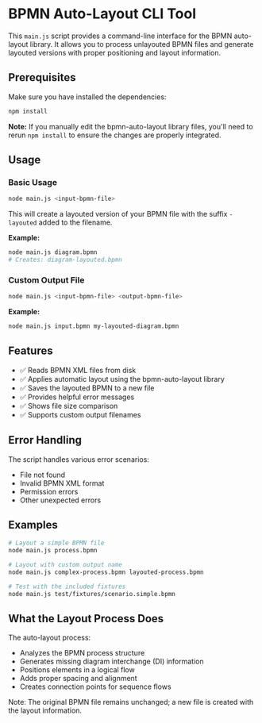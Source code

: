 # BPMN Auto-Layout CLI Tool

This `main.js` script provides a command-line interface for the BPMN auto-layout library. It allows you to process unlayouted BPMN files and generate layouted versions with proper positioning and layout information.

## Prerequisites

Make sure you have installed the dependencies:

```bash
npm install
```

**Note:** If you manually edit the bpmn-auto-layout library files, you'll need to rerun `npm install` to ensure the changes are properly integrated.

## Usage

### Basic Usage
```bash
node main.js <input-bpmn-file>
```

This will create a layouted version of your BPMN file with the suffix `-layouted` added to the filename.

**Example:**
```bash
node main.js diagram.bpmn
# Creates: diagram-layouted.bpmn
```

### Custom Output File
```bash
node main.js <input-bpmn-file> <output-bpmn-file>
```

**Example:**
```bash
node main.js input.bpmn my-layouted-diagram.bpmn
```

## Features

- ✅ Reads BPMN XML files from disk
- ✅ Applies automatic layout using the bpmn-auto-layout library
- ✅ Saves the layouted BPMN to a new file
- ✅ Provides helpful error messages
- ✅ Shows file size comparison
- ✅ Supports custom output filenames

## Error Handling

The script handles various error scenarios:
- File not found
- Invalid BPMN XML format
- Permission errors
- Other unexpected errors

## Examples

```bash
# Layout a simple BPMN file
node main.js process.bpmn

# Layout with custom output name
node main.js complex-process.bpmn layouted-process.bpmn

# Test with the included fixtures
node main.js test/fixtures/scenario.simple.bpmn
```

## What the Layout Process Does

The auto-layout process:
- Analyzes the BPMN process structure
- Generates missing diagram interchange (DI) information
- Positions elements in a logical flow
- Adds proper spacing and alignment
- Creates connection points for sequence flows

Note: The original BPMN file remains unchanged; a new file is created with the layout information.
